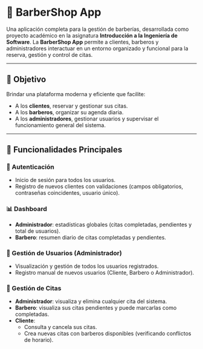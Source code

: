 # 💈 BarberShop App

Una aplicación completa para la gestión de barberías, desarrollada como proyecto académico en la asignatura **Introducción a la Ingeniería de Software**. La **BarberShop App** permite a clientes, barberos y administradores interactuar en un entorno organizado y funcional para la reserva, gestión y control de citas.

---

## 🎯 Objetivo

Brindar una plataforma moderna y eficiente que facilite:
- A los **clientes**, reservar y gestionar sus citas.
- A los **barberos**, organizar su agenda diaria.
- A los **administradores**, gestionar usuarios y supervisar el funcionamiento general del sistema.

---

## 🚀 Funcionalidades Principales

### 🔐 Autenticación
- Inicio de sesión para todos los usuarios.
- Registro de nuevos clientes con validaciones (campos obligatorios, contraseñas coincidentes, usuario único).

### 📊 Dashboard
- **Administrador**: estadísticas globales (citas completadas, pendientes y total de usuarios).
- **Barbero**: resumen diario de citas completadas y pendientes.

### 👤 Gestión de Usuarios (Administrador)
- Visualización y gestión de todos los usuarios registrados.
- Registro manual de nuevos usuarios (Cliente, Barbero o Administrador).

### 📅 Gestión de Citas
- **Administrador**: visualiza y elimina cualquier cita del sistema.
- **Barbero**: visualiza sus citas pendientes y puede marcarlas como completadas.
- **Cliente**:
  - Consulta y cancela sus citas.
  - Crea nuevas citas con barberos disponibles (verificando conflictos de horario).
